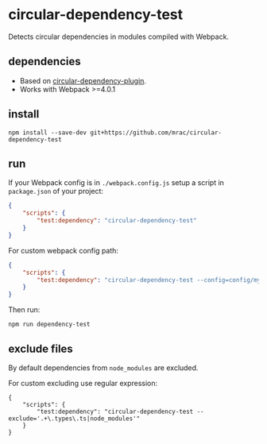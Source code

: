 # circular-dependency-test
Detects circular dependencies in modules compiled with Webpack.

## dependencies

* Based on [circular-dependency-plugin](https://github.com/aackerman/circular-dependency-plugin).
* Works with Webpack >=4.0.1

## install

```
npm install --save-dev git+https://github.com/mrac/circular-dependency-test
```

## run

If your Webpack config is in `./webpack.config.js` setup a script in `package.json` of your project:

```json
{
    "scripts": {
        "test:dependency": "circular-dependency-test"
    } 
}
```

For custom webpack config path:

```json
{
    "scripts": {
        "test:dependency": "circular-dependency-test --config=config/my-webpack.config.js"
    } 
}
```

Then run:

```
npm run dependency-test
```

## exclude files

By default dependencies from `node_modules` are excluded.

For custom excluding use regular expression:

```regexp
{
    "scripts": {
        "test:dependency": "circular-dependency-test --exclude='.+\.types\.ts|node_modules'"
    } 
}
```
